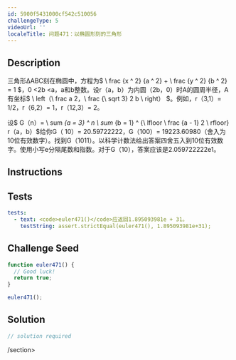 ```yaml
---
id: 5900f5431000cf542c510056
challengeType: 5
videoUrl: ''
localeTitle: 问题471：以椭圆形刻的三角形
---
```


## Description
<section id="description">三角形ΔABC刻在椭圆中，方程为$ \ frac {x ^ 2} {a ^ 2} + \ frac {y ^ 2} {b ^ 2} = 1 $，0 &lt;2b &lt;a，a和b整数。设r（a，b）为内圆（2b，0）时A的圆周半径，A有坐标$ \ left（\ frac a 2，\ frac {\ sqrt 3} 2 b \ right） $。例如，r（3,1）= 1/2，r（6,2）= 1，r（12,3）= 2。 <p>设$ G（n）= \ sum <em>{a = 3} ^ n \ sum</em> {b = 1} ^ {\ lfloor \ frac {a  -  1} 2 \ rfloor} r（a，b）$给你G（ 10）= 20.59722222，G（100）= 19223.60980（舍入为10位有效数字）。找到G（1011）。以科学计数法给出答案四舍五入到10位有效数字。使用小写e分隔尾数和指数。对于G（10），答案应该是2.059722222e1。 </p></section>

## Instructions
<section id="instructions">
</section>

## Tests
<section id='tests'>

```yml
tests:
  - text: <code>euler471()</code>应返回1.895093981e + 31。
    testString: assert.strictEqual(euler471(), 1.895093981e+31);

```

</section>

## Challenge Seed
<section id='challengeSeed'>

<div id='js-seed'>

```js
function euler471() {
  // Good luck!
  return true;
}

euler471();

```

</div>



</section>

## Solution
<section id='solution'>

```js
// solution required
```

/section>
